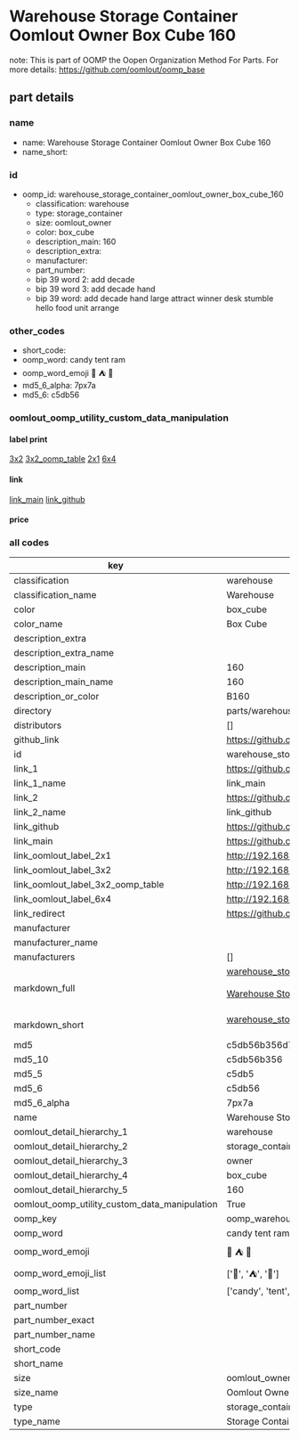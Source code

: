# Warehouse Storage Container Oomlout Owner Box Cube 160  

note: This is part of OOMP the Oopen Organization Method For Parts. For more details: https://github.com/oomlout/oomp_base

##  part details
  







### name
* name: Warehouse Storage Container Oomlout Owner Box Cube 160
* name_short: 
### id
* oomp_id: warehouse_storage_container_oomlout_owner_box_cube_160
  * classification: warehouse
  * type: storage_container
  * size: oomlout_owner
  * color: box_cube
  * description_main: 160
  * description_extra: 
  * manufacturer: 
  * part_number: 
  * bip 39 word 2: add decade
  * bip 39 word 3: add decade hand
  * bip 39 word: add decade hand large attract winner desk stumble hello food unit arrange

### other_codes
* short_code: 
* oomp_word: candy tent ram
* oomp_word_emoji :candy: :tent: :ram:
* md5_6_alpha: 7px7a
* md5_6: c5db56






### oomlout_oomp_utility_custom_data_manipulation
#### label print
[3x2](http://192.168.1.245:1112/?label=oomp%207px7a)
[3x2_oomp_table](http://192.168.1.108:1112/?label=oomp%207px7a)
[2x1](http://192.168.1.242:1112/?label=oomp%207px7a)
[6x4](http://192.168.1.55:1112/?label=oomp%207px7a)    

#### link

[link_main](https://github.com/oomlout/oomlout_oomp_version_1_messy/tree/main/parts/warehouse_storage_container_oomlout_owner_box_cube_160) [link_github](https://github.com/oomlout/oomlout_oomp_version_1_messy/tree/main/parts/warehouse_storage_container_oomlout_owner_box_cube_160)                             

#### price







### all codes 
| key | value |  
| --- | --- |  
| classification | warehouse |  
| classification_name | Warehouse |  
| color | box_cube |  
| color_name | Box Cube |  
| description_extra |  |  
| description_extra_name |  |  
| description_main | 160 |  
| description_main_name | 160 |  
| description_or_color | B160 |  
| directory | parts/warehouse_storage_container_oomlout_owner_box_cube_160 |  
| distributors | [] |  
| github_link | https://github.com/oomlout/oomlout_oomp_part_src/tree/main/parts/warehouse_storage_container_oomlout_owner_box_cube_160 |  
| id | warehouse_storage_container_oomlout_owner_box_cube_160 |  
| link_1 | https://github.com/oomlout/oomlout_oomp_version_1_messy/tree/main/parts/warehouse_storage_container_oomlout_owner_box_cube_160 |  
| link_1_name | link_main |  
| link_2 | https://github.com/oomlout/oomlout_oomp_version_1_messy/tree/main/parts/warehouse_storage_container_oomlout_owner_box_cube_160 |  
| link_2_name | link_github |  
| link_github | https://github.com/oomlout/oomlout_oomp_version_1_messy/tree/main/parts/warehouse_storage_container_oomlout_owner_box_cube_160 |  
| link_main | https://github.com/oomlout/oomlout_oomp_version_1_messy/tree/main/parts/warehouse_storage_container_oomlout_owner_box_cube_160 |  
| link_oomlout_label_2x1 | http://192.168.1.242:1112/?label=oomp%207px7a |  
| link_oomlout_label_3x2 | http://192.168.1.245:1112/?label=oomp%207px7a |  
| link_oomlout_label_3x2_oomp_table | http://192.168.1.108:1112/?label=oomp%207px7a |  
| link_oomlout_label_6x4 | http://192.168.1.55:1112/?label=oomp%207px7a |  
| link_redirect | https://github.com/oomlout/oomlout_oomp_version_1_messy/tree/main/parts/warehouse_storage_container_oomlout_owner_box_cube_160 |  
| manufacturer |  |  
| manufacturer_name |  |  
| manufacturers | [] |  
| markdown_full | [warehouse_storage_container_oomlout_owner_box_cube_160](none)<br>[](none)<br>[Warehouse Storage Container Oomlout Owner Box Cube 160](none)<br><br> |  
| markdown_short | [warehouse_storage_container_oomlout_owner_box_cube_160](none)<br><br> |  
| md5 | c5db56b356d7a77fef8767d2d18e2019 |  
| md5_10 | c5db56b356 |  
| md5_5 | c5db5 |  
| md5_6 | c5db56 |  
| md5_6_alpha | 7px7a |  
| name | Warehouse Storage Container Oomlout Owner Box Cube 160 |  
| oomlout_detail_hierarchy_1 | warehouse |  
| oomlout_detail_hierarchy_2 | storage_container |  
| oomlout_detail_hierarchy_3 | owner |  
| oomlout_detail_hierarchy_4 | box_cube |  
| oomlout_detail_hierarchy_5 | 160 |  
| oomlout_oomp_utility_custom_data_manipulation | True |  
| oomp_key | oomp_warehouse_storage_container_oomlout_owner_box_cube_160 |  
| oomp_word | candy tent ram |  
| oomp_word_emoji | :candy: :tent: :ram: |  
| oomp_word_emoji_list | [':candy:', ':tent:', ':ram:'] |  
| oomp_word_list | ['candy', 'tent', 'ram'] |  
| part_number |  |  
| part_number_exact |  |  
| part_number_name |  |  
| short_code |  |  
| short_name |  |  
| size | oomlout_owner |  
| size_name | Oomlout Owner |  
| type | storage_container |  
| type_name | Storage Container |  
